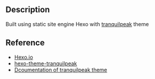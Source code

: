 ## Description ##

Built using static site engine Hexo with [tranquilpeak](https://github.com/LouisBarranqueiro/hexo-theme-tranquilpeak) theme

## Reference ##

+ [Hexo.io](https://hexo.io/)
+ [hexo-theme-tranquilpeak](https://github.com/LouisBarranqueiro/hexo-theme-tranquilpeak)
+ [Dcoumentation of tranquilpeak theme](https://github.com/s311354/hexo-theme-tranquilpeak/blob/louissrliu/DOCUMENTATION.md)
